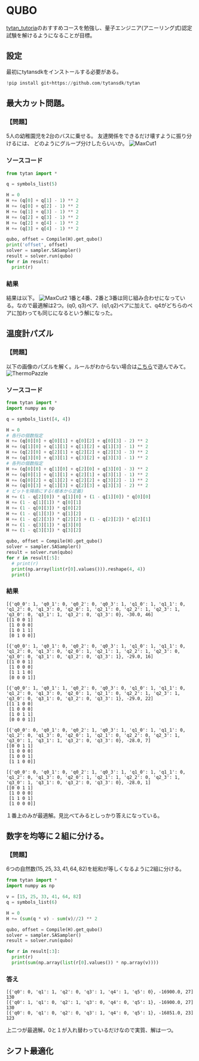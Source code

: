 # QUBO

[tytan_tutoria](https://github.com/tytansdk/tytan_tutorial?tab=readme-ov-file)のおすすめコースを勉強し、量子エンジニア(アニーリング式)認定試験を解けるようになることが目標。
## 設定

最初にtytansdkをインストールする必要がある。

```python
!pip install git+https://github.com/tytansdk/tytan
```

## 最大カット問題。

### 【問題】

5人の幼稚園児を2台のバスに乗せる。
友達関係をできるだけ壊すように振り分けるには、
どのようにグループ分けしたらいいか。
![MaxCut1](./pic/MaxCut1.png)

### ソースコード

```python
from tytan import *

q = symbols_list(5)

H = 0
H += (q[0] + q[1] - 1) ** 2
H += (q[0] + q[2] - 1) ** 2
H += (q[1] + q[3] - 1) ** 2
H += (q[2] + q[3] - 1) ** 2
H += (q[2] + q[4] - 1) ** 2
H += (q[3] + q[4] - 1) ** 2

qubo, offset = Compile(H).get_qubo()
print('offset', offset)
solver = sampler.SASampler()
result = solver.run(qubo)
for r in result:
  print(r)
```

### 結果
結果は以下。
![MaxCut2](./pic/MaxCut2.png)
1番と4番、2番と3番は同じ組み合わせになっている。なので最適解は2つ。(q0, q3)ペア、(q1,q2)ペアに加えて、q4がどちらのペアに加わっても同じになるという解になった。

## 温度計パズル

### 【問題】

以下の画像のパズルを解く。ルールがわからない場合は[こちら](https://www.puzzle-thermometers.com/)で遊んでみて。
![ThermoPazzle](./pic/ThermoPazzule1.png)

### ソースコード

```python
from tytan import *
import numpy as np

q = symbols_list([4, 4])

H = 0
# 各行の個数指定
H += (q[0][0] + q[0][1] + q[0][2] + q[0][3] - 2) ** 2
H += (q[1][0] + q[1][1] + q[1][2] + q[1][3] - 1) ** 2
H += (q[2][0] + q[2][1] + q[2][2] + q[2][3] - 3) ** 2
H += (q[3][0] + q[3][1] + q[3][2] + q[3][3] - 1) ** 2
# 各列の個数指定
H += (q[0][0] + q[1][0] + q[2][0] + q[3][0] - 3) ** 2
H += (q[0][1] + q[1][1] + q[2][1] + q[3][1] - 1) ** 2
H += (q[0][2] + q[1][2] + q[2][2] + q[3][2] - 1) ** 2
H += (q[0][3] + q[1][3] + q[2][3] + q[3][3] - 2) ** 2
# ビットを降順にする(根本から定義)
H += (1 - q[2][0]) * q[1][0] + (1 - q[1][0]) * q[0][0] 
H += (1 - q[1][1]) * q[0][1] 
H += (1 - q[0][3]) * q[0][2]
H += (1 - q[1][3]) * q[1][2]
H += (1 - q[2][3]) * q[2][2] + (1 - q[2][2]) * q[2][1]
H += (1 - q[3][1]) * q[3][0] 
H += (1 - q[3][3]) * q[3][2]

qubo, offset = Compile(H).get_qubo()
solver = sampler.SASampler()
result = solver.run(qubo)
for r in result[:5]:
  # print(r)
  print(np.array(list(r[0].values())).reshape(4, 4))
  print()
```

### 結果

```
[{'q0_0': 1, 'q0_1': 0, 'q0_2': 0, 'q0_3': 1, 'q1_0': 1, 'q1_1': 0, 'q1_2': 0, 'q1_3': 0, 'q2_0': 1, 'q2_1': 0, 'q2_2': 1, 'q2_3': 1, 'q3_0': 0, 'q3_1': 1, 'q3_2': 0, 'q3_3': 0}, -30.0, 46]
[[1 0 0 1]
 [1 0 0 0]
 [1 0 1 1]
 [0 1 0 0]]

[{'q0_0': 1, 'q0_1': 0, 'q0_2': 0, 'q0_3': 1, 'q1_0': 1, 'q1_1': 0, 'q1_2': 0, 'q1_3': 0, 'q2_0': 1, 'q2_1': 1, 'q2_2': 1, 'q2_3': 0, 'q3_0': 0, 'q3_1': 0, 'q3_2': 0, 'q3_3': 1}, -29.0, 16]
[[1 0 0 1]
 [1 0 0 0]
 [1 1 1 0]
 [0 0 0 1]]

[{'q0_0': 1, 'q0_1': 1, 'q0_2': 0, 'q0_3': 0, 'q1_0': 1, 'q1_1': 0, 'q1_2': 0, 'q1_3': 0, 'q2_0': 1, 'q2_1': 0, 'q2_2': 1, 'q2_3': 1, 'q3_0': 0, 'q3_1': 0, 'q3_2': 0, 'q3_3': 1}, -29.0, 22]
[[1 1 0 0]
 [1 0 0 0]
 [1 0 1 1]
 [0 0 0 1]]

[{'q0_0': 0, 'q0_1': 0, 'q0_2': 1, 'q0_3': 1, 'q1_0': 1, 'q1_1': 0, 'q1_2': 0, 'q1_3': 0, 'q2_0': 1, 'q2_1': 0, 'q2_2': 0, 'q2_3': 1, 'q3_0': 1, 'q3_1': 1, 'q3_2': 0, 'q3_3': 0}, -28.0, 7]
[[0 0 1 1]
 [1 0 0 0]
 [1 0 0 1]
 [1 1 0 0]]

[{'q0_0': 0, 'q0_1': 0, 'q0_2': 1, 'q0_3': 1, 'q1_0': 1, 'q1_1': 0, 'q1_2': 0, 'q1_3': 0, 'q2_0': 1, 'q2_1': 1, 'q2_2': 0, 'q2_3': 1, 'q3_0': 1, 'q3_1': 0, 'q3_2': 0, 'q3_3': 0}, -28.0, 1]
[[0 0 1 1]
 [1 0 0 0]
 [1 1 0 1]
 [1 0 0 0]]
```

１番上のみが最適解。見比べてみるとしっかり答えになっている。

## 数字を均等に２組に分ける。

### 【問題】

6つの自然数$(15, 25, 33, 41, 64, 82)$を総和が等しくなるように2組に分ける。

```python
from tytan import *
import numpy as np

v = [15, 25, 33, 41, 64, 82]
q = symbols_list(6)

H = 0
H += (sum(q * v) - sum(v)//2) ** 2

qubo, offset = Compile(H).get_qubo()
solver = sampler.SASampler()
result = solver.run(qubo)

for r in result[:3]:
  print(r)
  print(sum(np.array(list(r[0].values()) * np.array(v))))
```

### 答え

```
[{'q0': 0, 'q1': 1, 'q2': 0, 'q3': 1, 'q4': 1, 'q5': 0}, -16900.0, 27]
130
[{'q0': 1, 'q1': 0, 'q2': 1, 'q3': 0, 'q4': 0, 'q5': 1}, -16900.0, 27]
130
[{'q0': 0, 'q1': 0, 'q2': 0, 'q3': 1, 'q4': 0, 'q5': 1}, -16851.0, 23]
123
```
上二つが最適解。0と１が入れ替わっているだけなので実質、解は一つ。

## シフト最適化

